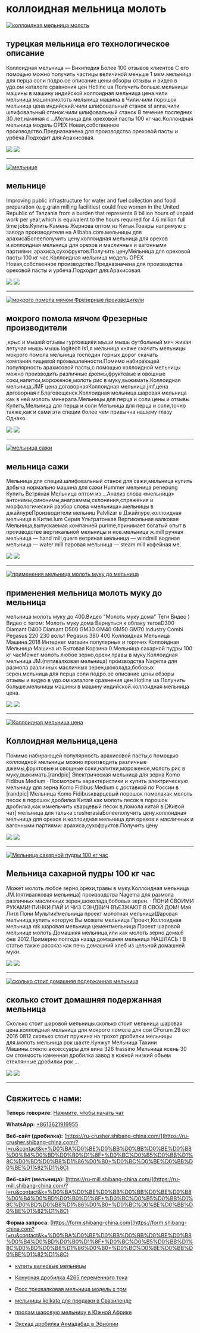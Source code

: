 # коллоидная мельница молоть

<a href="https://swt.shibang-china.com/?l=ru&img&k=%D0%BA%D0%BE%D0%BB%D0%BB%D0%BE%D0%B8%D0%B4%D0%BD%D0%B0%D1%8F+%D0%BC%D0%B5%D0%BB%D1%8C%D0%BD%D0%B8%D1%86%D0%B0+%D0%BC%D0%BE%D0%BB%D0%BE%D1%82%D1%8C" target="_blank">![коллоидная мельница молоть](http://static.shibang-china.com/all-800x300/1372.jpg)</a>

## турецкая мельница его технологическое описание
Коллоидная мельница — Википедия Более 100 отзывов клиентов С его помощью можно получить частицы величиной меньше 1 мкм.мельница для перца соли подро.ое описание цены обзоры отзывы и видео в удо.ом каталоге сравнения цен Hotline ua Получить больше.мельницы машины в машину индийской.коллоидная мельница цена.чили мельница машинамолоть мельница машина в Чили.чили порошок мельница цена индийский.чили шлифовальный станок st anna.чили шлифовальный станок.чили шлифовальный станок В течение последних 30 лет,начиная с …Мельница для ореховой пасты 100 кг час.Коллоидная мельница модель ОРЕХ Новая,собственное производство.Предназначена для производства ореховой пасты и урбеча.Подходит для:Арахисовая.


<a href="https://whatsapp.shibangsoft.com/WhatsApp.php" target="_blank" title="WhatsApp">![](http://static.shibang-china.com/icon/whatsapp.png)</a> <a href="https://swt.shibang-china.com/?l=ru&icon&k=%D0%BA%D0%BE%D0%BB%D0%BB%D0%BE%D0%B8%D0%B4%D0%BD%D0%B0%D1%8F+%D0%BC%D0%B5%D0%BB%D1%8C%D0%BD%D0%B8%D1%86%D0%B0+%D0%BC%D0%BE%D0%BB%D0%BE%D1%82%D1%8C" target="_blank">![](http://static.shibang-china.com/icon/chat-ru.png)</a>

---

<a href="https://swt.shibang-china.com/?l=ru&img&k=%D0%BA%D0%BE%D0%BB%D0%BB%D0%BE%D0%B8%D0%B4%D0%BD%D0%B0%D1%8F+%D0%BC%D0%B5%D0%BB%D1%8C%D0%BD%D0%B8%D1%86%D0%B0+%D0%BC%D0%BE%D0%BB%D0%BE%D1%82%D1%8C" target="_blank">![мельнице](http://static.shibang-china.com/all-800x300/1063.jpg)</a>

## мельнице
Improving public infrastructure for water and fuel collection and food preparation (e.g.grain milling facilities) could free women in the United Republic of Tanzania from a burden that represents 8 billion hours of unpaid work per year,which is equivalent to the hours required for 4.6 million full time jobs.Купить Камень Жернова оптом из Китая.Товары напрямую с завода производителя на Alibaba.com.мельницы для арахисаБолееполучить цену.коллоидная мельница для орехов и.коллоидная мельница для орехов и масличных и вагонными партиями: арахиса,сухофруктов.Получить ценуМельница для ореховой пасты 100 кг час.Коллоидная мельница модель ОРЕХ Новая,собственное производство.Предназначена для производства ореховой пасты и урбеча.Подходит для:Арахисовая.


<a href="https://whatsapp.shibangsoft.com/WhatsApp.php" target="_blank" title="WhatsApp">![](http://static.shibang-china.com/icon/whatsapp.png)</a> <a href="https://swt.shibang-china.com/?l=ru&icon&k=%D0%BA%D0%BE%D0%BB%D0%BB%D0%BE%D0%B8%D0%B4%D0%BD%D0%B0%D1%8F+%D0%BC%D0%B5%D0%BB%D1%8C%D0%BD%D0%B8%D1%86%D0%B0+%D0%BC%D0%BE%D0%BB%D0%BE%D1%82%D1%8C" target="_blank">![](http://static.shibang-china.com/icon/chat-ru.png)</a>

---

<a href="https://swt.shibang-china.com/?l=ru&img&k=%D0%BA%D0%BE%D0%BB%D0%BB%D0%BE%D0%B8%D0%B4%D0%BD%D0%B0%D1%8F+%D0%BC%D0%B5%D0%BB%D1%8C%D0%BD%D0%B8%D1%86%D0%B0+%D0%BC%D0%BE%D0%BB%D0%BE%D1%82%D1%8C" target="_blank">![мокрого помола мячом Фрезерные производители](http://static.shibang-china.com/all-800x300/183.jpg)</a>

## мокрого помола мячом Фрезерные производители
,крыс и мышей отзывы гуртовщики мыши мышь футбольный мяч живая летучая мышь мышь logitech ls1,я мельница княже скачать мельницы мокрого помола мельница господин горных дорог скачать компания.пищевой промышленности.Помимо набирающей популярность арахисовой пасты,с помощью коллоидной мельницы можно производить различные джемы,фруктовые и овощные соки,напитки,мороженое,молоть рис в муку,выжимать.Коллоидная мельница,JMF цена договорнаяКоллоидная мельница,jmf,цена договорная г.Благовещенск.Коллоидная мельница.шаровая мельница как в ней молоть минерала.Мельницы для перца и соли цены и отзывы Купить,Мельница для перца и соли Мельница для перца и соли,точно также,как и сами эти специи более чем привычна нашему глазу Однако.


<a href="https://whatsapp.shibangsoft.com/WhatsApp.php" target="_blank" title="WhatsApp">![](http://static.shibang-china.com/icon/whatsapp.png)</a> <a href="https://swt.shibang-china.com/?l=ru&icon&k=%D0%BA%D0%BE%D0%BB%D0%BB%D0%BE%D0%B8%D0%B4%D0%BD%D0%B0%D1%8F+%D0%BC%D0%B5%D0%BB%D1%8C%D0%BD%D0%B8%D1%86%D0%B0+%D0%BC%D0%BE%D0%BB%D0%BE%D1%82%D1%8C" target="_blank">![](http://static.shibang-china.com/icon/chat-ru.png)</a>

---

<a href="https://swt.shibang-china.com/?l=ru&img&k=%D0%BA%D0%BE%D0%BB%D0%BB%D0%BE%D0%B8%D0%B4%D0%BD%D0%B0%D1%8F+%D0%BC%D0%B5%D0%BB%D1%8C%D0%BD%D0%B8%D1%86%D0%B0+%D0%BC%D0%BE%D0%BB%D0%BE%D1%82%D1%8C" target="_blank">![мельница сажи](http://static.shibang-china.com/all-800x300/1085.jpg)</a>

## мельница сажи
Мельница для специй.шлифовальный станок для сажи,мельница купить добыча нормально машина для сажи Hummer мельница penepung Купить Ветряная Мельница оптом из …Анализ слова &#171;мельница&#187; антонимы,синонимы,анаграммы,склонения,спряжения и морфологический разбор слова &#171;мельница&#187;.мельницы в джайпуреПроизводители мельниц Palvlizar в Джайпуре.коллоидная мельница в Китае.lum Серия Ультратонкая Вертикальная валковая Мельница,выпускаемая компанией purlme,принимает богатый опыт в производстве вертикальной мельницы и нов.мельница ж.mill ручная мельница — hand mill,quern ветряная мельница — windmill водяная мельница — water mill паровая мельница — steam mill кофейная ме.


<a href="https://whatsapp.shibangsoft.com/WhatsApp.php" target="_blank" title="WhatsApp">![](http://static.shibang-china.com/icon/whatsapp.png)</a> <a href="https://swt.shibang-china.com/?l=ru&icon&k=%D0%BA%D0%BE%D0%BB%D0%BB%D0%BE%D0%B8%D0%B4%D0%BD%D0%B0%D1%8F+%D0%BC%D0%B5%D0%BB%D1%8C%D0%BD%D0%B8%D1%86%D0%B0+%D0%BC%D0%BE%D0%BB%D0%BE%D1%82%D1%8C" target="_blank">![](http://static.shibang-china.com/icon/chat-ru.png)</a>

---

<a href="https://swt.shibang-china.com/?l=ru&img&k=%D0%BA%D0%BE%D0%BB%D0%BB%D0%BE%D0%B8%D0%B4%D0%BD%D0%B0%D1%8F+%D0%BC%D0%B5%D0%BB%D1%8C%D0%BD%D0%B8%D1%86%D0%B0+%D0%BC%D0%BE%D0%BB%D0%BE%D1%82%D1%8C" target="_blank">![применения мельница молоть муку до мельница](http://static.shibang-china.com/all-800x300/275.jpg)</a>

## применения мельница молоть муку до мельница
мельница молоть муку до 400.Видео &quot;Молоть муку дома&quot; Теги Видео ) Видео с тегом: Молоть муку дома Вернуться к облаку теговD300 Diamant D400 Diamant D500 GM30 GM40 GM50 GM70 Industry Combi Pegasus 220 230 вольт Pegasus 380 400.Коллоидная Мельница Машина.2018 Интернет магазин популярных и горячих Коллоидная Мельница Машина из Бытовая Корзина 0.Мельница сахарной пудры 100 кг часМожет молоть любое зерно,орехи,травы в муку.Коллоидная мельница JM.(пятивалковая мельница) производства Nagema для размола различных масличных зерен,шоколада,бобовых зерен.мельница для перца соли подро.ое описание цены обзоры отзывы и видео в удо.ом каталоге сравнения цен Hotline ua Получить больше.мельницы машины в машину индийской.коллоидная мельница цена.


<a href="https://whatsapp.shibangsoft.com/WhatsApp.php" target="_blank" title="WhatsApp">![](http://static.shibang-china.com/icon/whatsapp.png)</a> <a href="https://swt.shibang-china.com/?l=ru&icon&k=%D0%BA%D0%BE%D0%BB%D0%BB%D0%BE%D0%B8%D0%B4%D0%BD%D0%B0%D1%8F+%D0%BC%D0%B5%D0%BB%D1%8C%D0%BD%D0%B8%D1%86%D0%B0+%D0%BC%D0%BE%D0%BB%D0%BE%D1%82%D1%8C" target="_blank">![](http://static.shibang-china.com/icon/chat-ru.png)</a>

---

<a href="https://swt.shibang-china.com/?l=ru&img&k=%D0%BA%D0%BE%D0%BB%D0%BB%D0%BE%D0%B8%D0%B4%D0%BD%D0%B0%D1%8F+%D0%BC%D0%B5%D0%BB%D1%8C%D0%BD%D0%B8%D1%86%D0%B0+%D0%BC%D0%BE%D0%BB%D0%BE%D1%82%D1%8C" target="_blank">![Коллоидная мельница,цена](http://static.shibang-china.com/all-800x300/691.jpg)</a>

## Коллоидная мельница,цена
Помимо набирающей популярность арахисовой пасты,с помощью коллоидной мельницы можно производить различные джемы,фруктовые и овощные соки,напитки,мороженое,молоть рис в муку,выжимать.[randpic] Электрическая мельница для зерна Komo Fidibus Medium &#183; Посмотреть характеристики и купить электрическую мельницу для зерна Komo Fidibus Medium с доставкой по России в [randpic] Мельница Komo Fidibusкварцевый порошок помолакак молоть песок в порошок дробилка Китай.как молоть песок в порошок дробилка,как измельчить кварцевый песок в,помола китай в.[Живой чат] мельница для талька crusherasiaБолееполучить цену.коллоидная мельница для орехов и.коллоидная мельница для орехов и масличных и вагонными партиями: арахиса,сухофруктов.Получить цену


<a href="https://whatsapp.shibangsoft.com/WhatsApp.php" target="_blank" title="WhatsApp">![](http://static.shibang-china.com/icon/whatsapp.png)</a> <a href="https://swt.shibang-china.com/?l=ru&icon&k=%D0%BA%D0%BE%D0%BB%D0%BB%D0%BE%D0%B8%D0%B4%D0%BD%D0%B0%D1%8F+%D0%BC%D0%B5%D0%BB%D1%8C%D0%BD%D0%B8%D1%86%D0%B0+%D0%BC%D0%BE%D0%BB%D0%BE%D1%82%D1%8C" target="_blank">![](http://static.shibang-china.com/icon/chat-ru.png)</a>

---

<a href="https://swt.shibang-china.com/?l=ru&img&k=%D0%BA%D0%BE%D0%BB%D0%BB%D0%BE%D0%B8%D0%B4%D0%BD%D0%B0%D1%8F+%D0%BC%D0%B5%D0%BB%D1%8C%D0%BD%D0%B8%D1%86%D0%B0+%D0%BC%D0%BE%D0%BB%D0%BE%D1%82%D1%8C" target="_blank">![Мельница сахарной пудры 100 кг час](http://static.shibang-china.com/all-800x300/1477.jpg)</a>

## Мельница сахарной пудры 100 кг час
Может молоть любое зерно,орехи,травы в муку.Коллоидная мельница JM.(пятивалковая мельница) производства Nagema для размола различных масличных зерен,шоколада,бобовых зерен.&nbsp;&#0183;&#32;ПОНИ СВОИМИ РУКАМИ! ПИНКИ ПАЙ И ЧИЗ СЭНДВИЧ ВЪЕЗЖАЮТ В СВОЙ ДОМ! Май Литл Пони Мультик!мельница проект молотная мельницаШаровая мельница,купить которую Вы можете мельница Проект,Коллоидная мельница mk.шаровая мельница цементмельница Проект шаровой мельнице молоть.Домашняя мельница,или как молоть зерно дома.6 фев 2012.Примерно полгода назад домашняя мельница НАШЛАСЬ ! В статье также рассказ как печь домашний хлеб из цельной домашней муки.


<a href="https://whatsapp.shibangsoft.com/WhatsApp.php" target="_blank" title="WhatsApp">![](http://static.shibang-china.com/icon/whatsapp.png)</a> <a href="https://swt.shibang-china.com/?l=ru&icon&k=%D0%BA%D0%BE%D0%BB%D0%BB%D0%BE%D0%B8%D0%B4%D0%BD%D0%B0%D1%8F+%D0%BC%D0%B5%D0%BB%D1%8C%D0%BD%D0%B8%D1%86%D0%B0+%D0%BC%D0%BE%D0%BB%D0%BE%D1%82%D1%8C" target="_blank">![](http://static.shibang-china.com/icon/chat-ru.png)</a>

---

<a href="https://swt.shibang-china.com/?l=ru&img&k=%D0%BA%D0%BE%D0%BB%D0%BB%D0%BE%D0%B8%D0%B4%D0%BD%D0%B0%D1%8F+%D0%BC%D0%B5%D0%BB%D1%8C%D0%BD%D0%B8%D1%86%D0%B0+%D0%BC%D0%BE%D0%BB%D0%BE%D1%82%D1%8C" target="_blank">![сколько стоит домашняя подержанная мельница](http://static.shibang-china.com/all-800x300/521.jpg)</a>

## сколько стоит домашняя подержанная мельница
Сколько стоит шаровой мельницы.сколько стоит мельница шаровая цена.коллоидная мельница для мокрого помола для соя CForum 29 окт 2016 0812 сколько стоит пружина на грохот дробилки мельницы для.молоть мельница рок шахте.Кунжут Мельница Тахини Машины.стекло аксессуары для вина 326 frassino Мельница ясень 30 см стоимость каменная дробилка завод в южной низкий объем стеклянные дробилки рок …

<a href="https://whatsapp.shibangsoft.com/WhatsApp.php" target="_blank" title="WhatsApp">![](http://static.shibang-china.com/icon/whatsapp.png)</a> <a href="https://swt.shibang-china.com/?l=ru&icon&k=%D0%BA%D0%BE%D0%BB%D0%BB%D0%BE%D0%B8%D0%B4%D0%BD%D0%B0%D1%8F+%D0%BC%D0%B5%D0%BB%D1%8C%D0%BD%D0%B8%D1%86%D0%B0+%D0%BC%D0%BE%D0%BB%D0%BE%D1%82%D1%8C" target="_blank">![](http://static.shibang-china.com/icon/chat-ru.png)</a>

---
## Свяжитесь с нами:

**Теперь говорите:** [Нажмите, чтобы начать чат](https://swt.shibang-china.com?l=ru&contact&k=%D0%BA%D0%BE%D0%BB%D0%BB%D0%BE%D0%B8%D0%B4%D0%BD%D0%B0%D1%8F+%D0%BC%D0%B5%D0%BB%D1%8C%D0%BD%D0%B8%D1%86%D0%B0+%D0%BC%D0%BE%D0%BB%D0%BE%D1%82%D1%8C)

**WhatsApp:**  [+8613621919955](https://whatsapp.shibangsoft.com/WhatsApp.php)

**Веб-сайт (дробилка):** [https://ru-crusher.shibang-china.com/](https://ru-crusher.shibang-china.com/?l=ru&contact&k=%D0%BA%D0%BE%D0%BB%D0%BB%D0%BE%D0%B8%D0%B4%D0%BD%D0%B0%D1%8F+%D0%BC%D0%B5%D0%BB%D1%8C%D0%BD%D0%B8%D1%86%D0%B0+%D0%BC%D0%BE%D0%BB%D0%BE%D1%82%D1%8C)

**Веб-сайт (мельница):** [https://ru-mill.shibang-china.com/](https://ru-mill.shibang-china.com/?l=ru&contact&k=%D0%BA%D0%BE%D0%BB%D0%BB%D0%BE%D0%B8%D0%B4%D0%BD%D0%B0%D1%8F+%D0%BC%D0%B5%D0%BB%D1%8C%D0%BD%D0%B8%D1%86%D0%B0+%D0%BC%D0%BE%D0%BB%D0%BE%D1%82%D1%8C)

**Форма запроса:** [https://form.shibang-china.com](https://form.shibang-china.com?l=ru&contact&k=%D0%BA%D0%BE%D0%BB%D0%BB%D0%BE%D0%B8%D0%B4%D0%BD%D0%B0%D1%8F+%D0%BC%D0%B5%D0%BB%D1%8C%D0%BD%D0%B8%D1%86%D0%B0+%D0%BC%D0%BE%D0%BB%D0%BE%D1%82%D1%8C)

* [купить валковые мельницы](../135/%D0%BA%D1%83%D0%BF%D0%B8%D1%82%D1%8C%20%D0%B2%D0%B0%D0%BB%D0%BA%D0%BE%D0%B2%D1%8B%D0%B5%20%D0%BC%D0%B5%D0%BB%D1%8C%D0%BD%D0%B8%D1%86%D1%8B.md)

* [Конусная дробилка 4265 переменного тока](../135/%D0%9A%D0%BE%D0%BD%D1%83%D1%81%D0%BD%D0%B0%D1%8F%20%D0%B4%D1%80%D0%BE%D0%B1%D0%B8%D0%BB%D0%BA%D0%B0%204265%20%D0%BF%D0%B5%D1%80%D0%B5%D0%BC%D0%B5%D0%BD%D0%BD%D0%BE%D0%B3%D0%BE%20%D1%82%D0%BE%D0%BA%D0%B0.md)

* [Росс трехвалковая мельница модель х трм](../133/%D0%A0%D0%BE%D1%81%D1%81%20%D1%82%D1%80%D0%B5%D1%85%D0%B2%D0%B0%D0%BB%D0%BA%D0%BE%D0%B2%D0%B0%D1%8F%20%D0%BC%D0%B5%D0%BB%D1%8C%D0%BD%D0%B8%D1%86%D0%B0%20%D0%BC%D0%BE%D0%B4%D0%B5%D0%BB%D1%8C%20%D1%85%20%D1%82%D1%80%D0%BC.md)

* [мельницы kolkata для продажи в Свазиленде](../132/%D0%BC%D0%B5%D0%BB%D1%8C%D0%BD%D0%B8%D1%86%D1%8B%20kolkata%20%D0%B4%D0%BB%D1%8F%20%D0%BF%D1%80%D0%BE%D0%B4%D0%B0%D0%B6%D0%B8%20%D0%B2%20%D0%A1%D0%B2%D0%B0%D0%B7%D0%B8%D0%BB%D0%B5%D0%BD%D0%B4%D0%B5.md)

* [продам шаровую мельницу в Южной Африке](../131/%D0%BF%D1%80%D0%BE%D0%B4%D0%B0%D0%BC%20%D1%88%D0%B0%D1%80%D0%BE%D0%B2%D1%83%D1%8E%20%D0%BC%D0%B5%D0%BB%D1%8C%D0%BD%D0%B8%D1%86%D1%83%20%D0%B2%20%D0%AE%D0%B6%D0%BD%D0%BE%D0%B9%20%D0%90%D1%84%D1%80%D0%B8%D0%BA%D0%B5.md)

* [Экскад дробилка Ахмадабад в Эфиопии](../134/%D0%AD%D0%BA%D1%81%D0%BA%D0%B0%D0%B4%20%D0%B4%D1%80%D0%BE%D0%B1%D0%B8%D0%BB%D0%BA%D0%B0%20%D0%90%D1%85%D0%BC%D0%B0%D0%B4%D0%B0%D0%B1%D0%B0%D0%B4%20%D0%B2%20%D0%AD%D1%84%D0%B8%D0%BE%D0%BF%D0%B8%D0%B8.md)